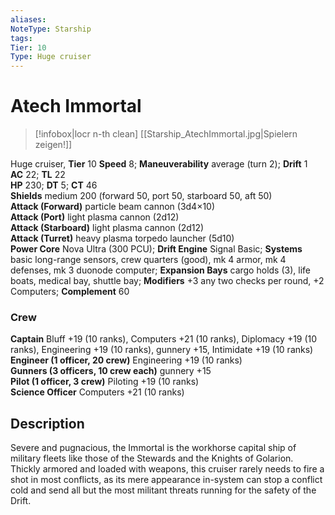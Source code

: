 ```yaml
---
aliases: 
NoteType: Starship
tags: 
Tier: 10
Type: Huge cruiser  
---
```


# Atech Immortal

> [!infobox|locr n-th clean]
>  [[Starship_AtechImmortal.jpg|Spielern zeigen!]]
> 
Huge cruiser, **Tier** 10 
**Speed** 8; **Maneuverability** average (turn 2); **Drift** 1  
**AC** 22; **TL** 22  
**HP** 230; **DT** 5; **CT** 46  
**Shields** medium 200 (forward 50, port 50, starboard 50, aft 50)  
**Attack (Forward)** particle beam cannon (3d4×10)  
**Attack (Port)** light plasma cannon (2d12)  
**Attack (Starboard)** light plasma cannon (2d12)  
**Attack (Turret)** heavy plasma torpedo launcher (5d10)  
**Power Core** Nova Ultra (300 PCU); **Drift Engine** Signal Basic; **Systems** basic long-range sensors, crew quarters (good), mk 4 armor, mk 4 defenses, mk 3 duonode computer; **Expansion Bays** cargo holds (3), life boats, medical bay, shuttle bay; **Modifiers** +3 any two checks per round, +2 Computers; **Complement** 60

### Crew

**Captain** Bluff +19 (10 ranks), Computers +21 (10 ranks), Diplomacy +19 (10 ranks), Engineering +19 (10 ranks), gunnery +15, Intimidate +19 (10 ranks)  
**Engineer (1 officer, 20 crew)** Engineering +19 (10 ranks)  
**Gunners (3 officers, 10 crew each)** gunnery +15  
**Pilot (1 officer, 3 crew)** Piloting +19 (10 ranks)  
**Science Officer** Computers +21 (10 ranks)

## Description

Severe and pugnacious, the Immortal is the workhorse capital ship of military fleets like those of the Stewards and the Knights of Golarion. Thickly armored and loaded with weapons, this cruiser rarely needs to fire a shot in most conflicts, as its mere appearance in-system can stop a conflict cold and send all but the most militant threats running for the safety of the Drift.
